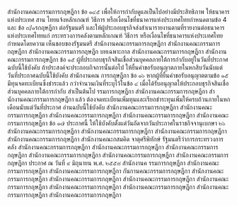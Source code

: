 สำนักงานคณะกรรมการกฤษฎีกา
ข้อ ๑๔๕ เพื่อให้การกำกับดูแลเป็นไปอย่างมีประสิทธิภาพ ให้ธนาคารแห่งประเทศ
สาน ไทยแจ้งหลักเกณฑ์ วิธีการ หรือเงื่อนไขที่ธนาคารแห่งประเทศไทยกำหนดตามข้อ 4 และ ข้อ ๘/๑รกฤษฎีกา
ต่อรัฐมนตรี และให้ผู้ประกอบธุรกิจส่งสำเนารายงานตามที่รายงานต่อธนาคารแห่งประเทศไทยแก่
กระทรวงการคลังตามหลักเกณฑ์ วิธีการ หรือเงื่อนไขที่ธนาคารแห่งประเทศไทยกำหนดโดยความ
เห็นชอบของรัฐมนตรี
สำนักงานคณะกรรมการกฤษฎีกา
สํานักงานคณะกรรมการกฤษฎีกา
สํานักงานคณะกรรมการกฤษฎีก
บทเฉพาะกาล สํานักงานคณะกรรมการกฤษฎีกา
สํานักงานคณะกรรมการกฤษฎีกา
ข้อ ๑๕ ผู้ที่ประกอบธุรกิจสินเชื่อส่วนบุคคลภายใต้การกำกับอยู่ในวันที่ประกาศ
ฉบับนี้ใช้บังคับ ถ้าประสงค์จะประกอบกิจการนั้นต่อไป ให้ยื่นคำขอรับอนุญาตภายในหกสิบวันนับแต่
วันที่ประกาศฉบับนี้ใช้บังคับ
สํานักงานคณ การกฤษฎีกา
ข้อ ๑๖ หากผู้ที่ยื่นคำขอรับอนุญาตตามข้อ ๑๕ มีทุนจดทะเบียนซึ่งชำระแล้ว
กว่าจำนวนเงินที่ระบุไว้ในข้อ ๔ เมื่อได้รับอนุญาตให้ประกอบธุรกิจสินเชื่อส่วนบุคคลภายใต้การกำกับ
สําเป็นต้นไป รรมการกฤษฎีกา
สำนักงานคณะกรรมการกฤษฎีกา
สํานักงานคณะกรรมการกฤษฎีกา
แล้ว ต้องจดทะเบียนเพิ่มทุนและเรียกชำระทุนเพิ่มให้ครบถ้วนภายในหกเดือนนับแต่วันที่ประกาศ
อ่านฉบับนี้ใช้บังคับ
สํานักงานคณะกรรมการกฤษฎีกา
สํานักงานคณะกรรมการกฤษฎีกา
สํานักงานคณะกรรมการกฤษฎีกา
สำนักงานคณะกรรมการกฤษฎีกา
สำนักงานคณะกรรมการกฤษฎีกา
ข้อ ๑๗ ประกาศนี้ ให้ใช้บังคับตั้งแต่วันถัดจากวันประกาศในราชกิจจานุเบกษา
๒๖
สํานักงานคณะกรรมการกฤษฎีกา
สํานักงานคณะกรรมการกฤษฎีกา
สำนักงานคณะกรรมการกฤษฎีกา
สํานักงานคณะกรรมการกฤษฎีกา สำนักงานคณะกสมคิด จาตุศรีพิทักษ์
รัฐมนตรีว่าการกระทรวงการคลัง
สํานักงานคณะกรรมการกฤษฎีกา
สำนักงานคณะกรรมการกฤษฎีกา
สํานักงานคณะกรรมการกฤษฎีกา
สำนักงานคณะกรรมการกฤษฎีกา
สํานักงานคณะกรรมการกฤษฎีกา
สํานักงานคณะกรรมการกฤษฎีกา
ประกาศ ณ วันที่ ๙ มิถุนายน พ.ศ. ๒๕๕๘
สํานักงานค รรมการกฤษฎีกา
สํานักงานคณะกรรมการกฤษฎีกา
สํานักงานคณะกรรมการกฤษฎีกา
กันกานคณะกรรมการกฤษฎีกา
สำนักงานคณะกรรมการกฤษฎีกา
สํานักงานคณะกรรมการกฤษฎีกา
สํานักงานคณะกรรมการกฤษฎีกา
สํานักงานคณะกรรมการกฤษฎีกา
สำนักงานคณะกรรมการกฤษฎีกา
สํานักงานคณะกรรมการกฤษฎีกา
สํานักงานคณะกรรมการกฤษฎีกา
สำนักงานคณะกรรมการกฤษฎีกา
